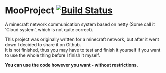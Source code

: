 # MooProject [![Build Status](https://travis-ci.org/Superioz/MooProject.svg?branch=master)](https://travis-ci.org/Superioz/MooProject)
A minecraft network communication system based on netty (Some call it 'Cloud system', which is not quite correct).

This project was originally written for a minecraft network, but after it went down I decided to share it on Github.  
It is not finished, thus you may have to test and finish it yourself if you want to use the whole thing before I finish it myself.

**You can use the code however you want - without restrictions.**
